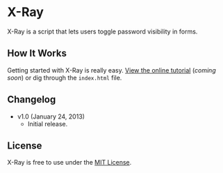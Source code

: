 # X-Ray
X-Ray is a script that lets users toggle password visibility in forms.

## How It Works
Getting started with X-Ray is really easy. [View the online tutorial](http://cferdinandi.github.com/x-ray/) (*coming soon*) or dig through the `index.html` file.

## Changelog
* v1.0 (January 24, 2013)
  * Initial release.

## License
X-Ray is free to use under the [MIT License](http://gomakethings.com/mit/).